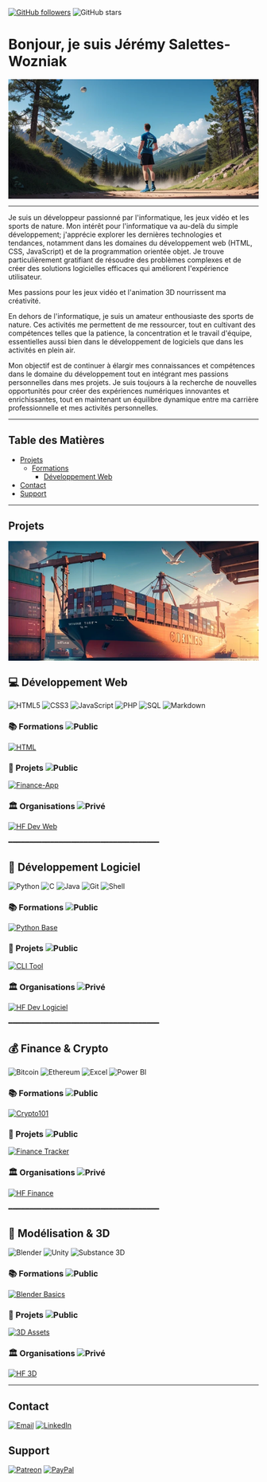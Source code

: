 [![GitHub followers](https://img.shields.io/github/followers/AlchTech?label=Follow&style=for-the-badge)](https://github.com/AlchTech) 
![GitHub stars](https://img.shields.io/github/stars/AlchTech?style=for-the-badge)

# Bonjour, je suis  Jérémy Salettes-Wozniak

<img src="./assets/images/sports.png" alt="Texte alternatif" class="img-responsive" style="width: 100%; height: 15rem; display: block; object-fit: cover;">

---

Je suis un développeur passionné par l'informatique, les jeux vidéo et les sports de nature. Mon intérêt pour l'informatique va au-delà du simple développement; j'apprécie explorer les dernières technologies et tendances, notamment dans les domaines du développement web (HTML, CSS, JavaScript) et de la programmation orientée objet. Je trouve particulièrement gratifiant de résoudre des problèmes complexes et de créer des solutions logicielles efficaces qui améliorent l'expérience utilisateur.

Mes passions pour les jeux vidéo et l'animation 3D nourrissent ma créativité.

En dehors de l'informatique, je suis un amateur enthousiaste des sports de nature. Ces activités me permettent de me ressourcer, tout en cultivant des compétences telles que la patience, la concentration et le travail d'équipe, essentielles aussi bien dans le développement de logiciels que dans les activités en plein air.

Mon objectif est de continuer à élargir mes connaissances et compétences dans le domaine du développement tout en intégrant mes passions personnelles dans mes projets. Je suis toujours à la recherche de nouvelles opportunités pour créer des expériences numériques innovantes et enrichissantes, tout en maintenant un équilibre dynamique entre ma carrière professionnelle et mes activités personnelles.

---

## Table des Matières

- [Projets](#projets)
    - [Formations](#Formations)
        - [Développement Web](#développement-web)
- [Contact](#contact)
- [Support](#support)

---

## Projets

<img src="./assets/images/containers.png" alt="Texte alternatif" class="img-responsive" style="width: 100%; height: 15rem; display: block; object-fit: cover;">

## 💻 Développement Web

![HTML5](https://img.shields.io/badge/-HTML5-E34F26?style=for-the-badge&logo=html5&logoColor=white)
![CSS3](https://img.shields.io/badge/-CSS3-1572B6?style=for-the-badge&logo=css3)
![JavaScript](https://img.shields.io/badge/-JavaScript-F7DF1E?style=for-the-badge&logo=javascript&logoColor=black)
![PHP](https://img.shields.io/badge/-PHP-777BB4?style=for-the-badge&logo=php&logoColor=white)
![SQL](https://img.shields.io/badge/SQL-4479A1?style=for-the-badge&logo=sql&logoColor=white)
![Markdown](https://img.shields.io/badge/Markdown-000000?style=for-the-badge&logo=markdown&logoColor=white)

### 📚 Formations ![Public](https://img.shields.io/badge/-Public-brightgreen?style=flat-square)
[![HTML](https://github-readme-stats.vercel.app/api/pin/?username=AlchTech&repo=HTML)](https://github.com/AlchTech/HTML)

### 🧪 Projets ![Public](https://img.shields.io/badge/-Public-brightgreen?style=flat-square)
[![Finance-App](https://github-readme-stats.vercel.app/api/pin/?username=AlchTech&repo=Finance-App)](https://github.com/AlchTech/Finance-App)

### 🏛️ Organisations ![Privé](https://img.shields.io/badge/-Privé-red?style=flat-square)
[![HF Dev Web](https://github-readme-stats.vercel.app/api/pin/?username=AlchTech&repo=DevWebOrg)](https://github.com/AlchTech/DevWebOrg)

━━━━━━━━━━━━━━━━━━━━━━━━━━━━━━━━━━━━

## 🧠 Développement Logiciel

![Python](https://img.shields.io/badge/-Python-3776AB?style=for-the-badge&logo=python&logoColor=white)
![C](https://img.shields.io/badge/-C-00599C?style=for-the-badge&logo=c&logoColor=white)
![Java](https://img.shields.io/badge/-Java-007396?style=for-the-badge&logo=java&logoColor=white)
![Git](https://img.shields.io/badge/-Git-F05032?style=for-the-badge&logo=git&logoColor=white)
![Shell](https://img.shields.io/badge/Shell-121011?style=for-the-badge&logo=gnu-bash&logoColor=white)

### 📚 Formations ![Public](https://img.shields.io/badge/-Public-brightgreen?style=flat-square)
[![Python Base](https://github-readme-stats.vercel.app/api/pin/?username=AlchTech&repo=Python-Intro)](https://github.com/AlchTech/Python-Intro)

### 🧪 Projets ![Public](https://img.shields.io/badge/-Public-brightgreen?style=flat-square)
[![CLI Tool](https://github-readme-stats.vercel.app/api/pin/?username=AlchTech&repo=CLITool)](https://github.com/AlchTech/CLITool)

### 🏛️ Organisations ![Privé](https://img.shields.io/badge/-Privé-red?style=flat-square)
[![HF Dev Logiciel](https://github-readme-stats.vercel.app/api/pin/?username=AlchTech&repo=DevSoftOrg)](https://github.com/AlchTech/DevSoftOrg)

━━━━━━━━━━━━━━━━━━━━━━━━━━━━━━━━━━━━

## 💰 Finance & Crypto

![Bitcoin](https://img.shields.io/badge/-Bitcoin-F7931A?style=for-the-badge&logo=bitcoin&logoColor=white)
![Ethereum](https://img.shields.io/badge/-Ethereum-3C3C3D?style=for-the-badge&logo=ethereum&logoColor=white)
![Excel](https://img.shields.io/badge/-Excel-217346?style=for-the-badge&logo=microsoft-excel&logoColor=white)
![Power BI](https://img.shields.io/badge/-Power%20BI-F2C811?style=for-the-badge&logo=powerbi&logoColor=black)

### 📚 Formations ![Public](https://img.shields.io/badge/-Public-brightgreen?style=flat-square)
[![Crypto101](https://github-readme-stats.vercel.app/api/pin/?username=AlchTech&repo=Crypto101)](https://github.com/AlchTech/Crypto101)

### 🧪 Projets ![Public](https://img.shields.io/badge/-Public-brightgreen?style=flat-square)
[![Finance Tracker](https://github-readme-stats.vercel.app/api/pin/?username=AlchTech&repo=Finance-Tracker)](https://github.com/AlchTech/Finance-Tracker)

### 🏛️ Organisations ![Privé](https://img.shields.io/badge/-Privé-red?style=flat-square)
[![HF Finance](https://github-readme-stats.vercel.app/api/pin/?username=AlchTech&repo=FinanceOrg)](https://github.com/AlchTech/FinanceOrg)

━━━━━━━━━━━━━━━━━━━━━━━━━━━━━━━━━━━━

## 🧊 Modélisation & 3D

![Blender](https://img.shields.io/badge/-Blender-F5792A?style=for-the-badge&logo=blender&logoColor=white)
![Unity](https://img.shields.io/badge/-Unity-000000?style=for-the-badge&logo=unity&logoColor=white)
![Substance 3D](https://img.shields.io/badge/-Substance3D-000000?style=for-the-badge&logo=adobe&logoColor=white)

### 📚 Formations ![Public](https://img.shields.io/badge/-Public-brightgreen?style=flat-square)
[![Blender Basics](https://github-readme-stats.vercel.app/api/pin/?username=AlchTech&repo=Blender-Basics)](https://github.com/AlchTech/Blender-Basics)

### 🧪 Projets ![Public](https://img.shields.io/badge/-Public-brightgreen?style=flat-square)
[![3D Assets](https://github-readme-stats.vercel.app/api/pin/?username=AlchTech&repo=3D-Assets)](https://github.com/AlchTech/3D-Assets)

### 🏛️ Organisations ![Privé](https://img.shields.io/badge/-Privé-red?style=flat-square)
[![HF 3D](https://github-readme-stats.vercel.app/api/pin/?username=AlchTech&repo=HF-3D)](https://github.com/AlchTech/HF-3D)

---

## Contact
[![Email](https://img.shields.io/badge/Email-D%C3%A9marrer%20un%20email-red?style=for-the-badge&logo=gmail&logoColor=white)](mailto:harmonyfidelis@email.com)
[![LinkedIn](https://img.shields.io/badge/LinkedIn-Connect-blue?style=for-the-badge&logo=linkedin&logoColor=white)](https://www.linkedin.com/in/j%C3%A9r%C3%A9my-saletteswozniak/)

## Support

[![Patreon](https://img.shields.io/badge/Patreon-Support-orange?style=for-the-badge&logo=patreon&logoColor=white)](https://www.patreon.com/preview/campaign?u=69467720&fan_landing=true&view_as=public)
[![PayPal](https://img.shields.io/badge/PayPal-Donate-blue?style=for-the-badge&logo=paypal&logoColor=white)](https://www.paypal.com/donate/?hosted_button_id=LCNUQKQAJL5VS)
